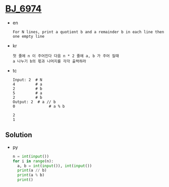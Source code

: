 # [BJ_6974](https://acmicpc.net/problem/6974)

* en

  ```en
  For N lines, print a quotient b and a remainder b in each line then one empty line
  ```

* kr

  ```kr
  첫 줄에 n 이 주어진다 다음 n * 2 줄에 a, b 가 주어 질때
  a 나누기 b의 몫과 나머지를 각각 출력하라
  ```

* tc

  ```tc
  Input: 2  # N
  4         # a
  2         # b
  5         # a
  2         # b
  Output: 2  # a // b
  0               # a % b

  2
  1
  ```

## Solution

* py

  ```py
  n = int(input())
  for i in range(n):
    a, b = int(input()), int(input())
    print(a // b)
    print(a % b)
    print()
  ```
